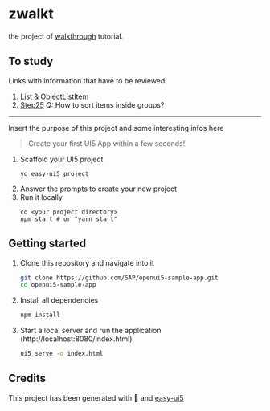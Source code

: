# zwalkt

the project of [walkthrough](https://sapui5.hana.ondemand.com/#/topic/3da5f4be63264db99f2e5b04c5e853db) tutorial.

## To study
Links with information that have to be reviewed!
1. [List & ObjectListItem](https://experience.sap.com/fiori-design-web/object-list-item/)
1. [Step25](https://sapui5.hana.ondemand.com/#/topic/c4b2a32bb72f483faa173e890e48d812) *Q:* How to sort items inside groups?

***
Insert the purpose of this project and some interesting infos here

> Create your first UI5 App within a few seconds!

1. Scaffold your UI5 project
   ```
   yo easy-ui5 project
   ```
1. Answer the prompts to create your new project
1. Run it locally
   ```
   cd <your project directory>
   npm start # or "yarn start"
   ```

## Getting started
1. Clone this repository and navigate into it
    ```sh
    git clone https://github.com/SAP/openui5-sample-app.git
    cd openui5-sample-app
    ```
1. Install all dependencies
    ```sh
    npm install
    ```

1. Start a local server and run the application (http://localhost:8080/index.html)
    ```sh
    ui5 serve -o index.html
    ```

## Credits

This project has been generated with 💙 and [easy-ui5](https://github.com/SAP)
